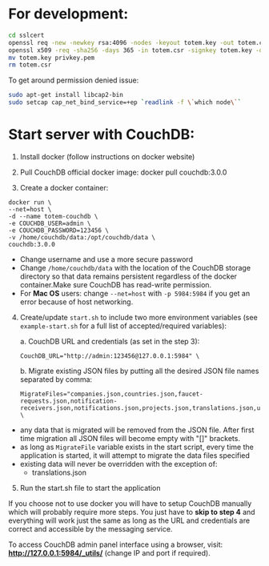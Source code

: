# For development:

```bash
cd sslcert
openssl req -new -newkey rsa:4096 -nodes -keyout totem.key -out totem.csr
openssl x509 -req -sha256 -days 365 -in totem.csr -signkey totem.key -out fullchain.pem
mv totem.key privkey.pem
rm totem.csr
```

To get around permission denied issue: 
```bash
sudo apt-get install libcap2-bin
sudo setcap cap_net_bind_service=+ep `readlink -f \`which node\``
```

# Start server with CouchDB:

1. Install docker (follow instructions on docker website)

2. Pull  CouchDB official docker image:
docker pull couchdb:3.0.0

3. Create a docker container:
```
docker run \
--net=host \
-d --name totem-couchdb \
-e COUCHDB_USER=admin \
-e COUCHDB_PASSWORD=123456 \
-v /home/couchdb/data:/opt/couchdb/data \
couchdb:3.0.0
```
- Change username and use a more secure password
- Change `/home/couchdb/data` with the location of the CouchDB storage directory so that data remains persistent regardless of the docker container.Make sure CouchDB has read-write permission.
- For **Mac OS** users: change `--net=host` with `-p 5984:5984` if you get an error because of host networking.

4. Create/update `start.sh` to include two more environment variables (see `example-start.sh` for a full list of accepted/required variables):

    a. CouchDB URL and credentials (as set in the step 3):
    
    ```
    CouchDB_URL="http://admin:123456@127.0.0.1:5984" \
    ```

    b. Migrate existing JSON files by putting all the desired JSON file names separated by comma:

    ```
    MigrateFiles="companies.json,countries.json,faucet-requests.json,notification-receivers.json,notifications.json,projects.json,translations.json,users.json" \
    ```

  - any data that is migrated will be removed from the JSON file. After first time 
  migration all JSON files will become empty with "[]" brackets.
  - as long as `MigrateFile` variable exists in the start script, every time the application is started, it will attempt to migrate the data files specified
  - existing data will never be overridden with the exception of:
    - translations.json

5. Run the start.sh file to start the application

If you choose not to use docker you will have to setup CouchDB manually which will probably require more steps. You just have to **skip to step 4** and everything will work just the same as long as the URL and credentials are correct and accessible by the messaging service.

To access CouchDB admin panel interface using a browser, visit: **http://127.0.0.1:5984/_utils/** (change IP and port if required).